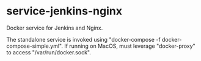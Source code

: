 # service-jenkins-nginx
Docker service for Jenkins and Nginx.

The standalone service is invoked using "docker-compose -f docker-compose-simple.yml". 
If running on MacOS, must leverage "docker-proxy" to access "/var/run/docker.sock".
